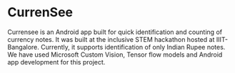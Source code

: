 # CurrenSee
Currensee is an Android app built for quick identification and counting of currency notes. It was built at the inclusive STEM hackathon hosted at IIIT-Bangalore. Currently, it supports identification of only Indian Rupee notes. We have used Microsoft Custom Vision, Tensor flow models and Android app development for this project.
